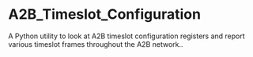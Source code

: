 # A2B_Timeslot_Configuration
A Python utility to look at A2B timeslot configuration registers and report various timeslot frames throughout the A2B network..
